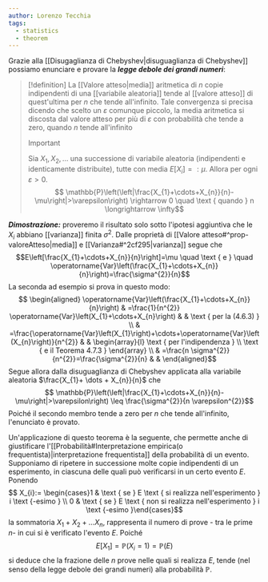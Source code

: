 ```yaml
---
author: Lorenzo Tecchia
tags:
  - statistics
  - theorem
---
```

Grazie alla [[Disugaglianza di Chebyshev|disuguaglianza di Chebyshev]] possiamo enunciare e provare la ***legge debole dei grandi numeri***:
>[!definition]
> La [[Valore atteso|media]] aritmetica di $n$ copie indipendenti di una [[variabile aleatoria]] tende al [[valore atteso]] di quest'ultima per $n$ che tende all'infinito. 
> Tale convergenza si precisa dicendo che scelto un $\varepsilon$ comunque piccolo, la media aritmetica si discosta dal valore atteso per più di $\varepsilon$ con probabilità che tende a zero, quando $n$ tende all'infinito
> > [!important]
> >  Sia $X_{1}, X_{2}, \dots$ una successione di variabile aleatoria (indipendenti e identicamente distribuite), tutte con media $E[X_{i}] =: \mu$. Allora per ogni $\varepsilon > 0$.
> >  $$ \mathbb{P}\left(\left|\frac{X_{1}+\cdots+X_{n}}{n}-\mu\right|>\varepsilon\right) \rightarrow 0 \quad \text { quando } n \longrightarrow \infty$$

***Dimostrazione:*** proveremo il risultato solo sotto l'ipotesi aggiuntiva che le $X_{i}$ abbiano [[varianza]] finita $\sigma^{2}$. Dalle proprietà di [[Valore atteso#^prop-valoreAtteso|media]] e [[Varianza#^2cf295|varianza]] segue che
$$E\left[\frac{X_{1}+\cdots+X_{n}}{n}\right]=\mu \quad \text { e } \quad \operatorname{Var}\left(\frac{X_{1}+\cdots+X_{n}}{n}\right)=\frac{\sigma^{2}}{n}$$
La seconda ad esempio si prova in questo modo: 
$$
\begin{aligned}
\operatorname{Var}\left(\frac{X_{1}+\cdots+X_{n}}{n}\right) & =\frac{1}{n^{2}} \operatorname{Var}\left(X_{1}+\cdots+X_{n}\right) & & \text { per la (4.6.3) } \\
& =\frac{\operatorname{Var}\left(X_{1}\right)+\cdots+\operatorname{Var}\left(X_{n}\right)}{n^{2}} & & \begin{array}{l}
\text { per l'indipendenza } \\
\text { e il Teorema 4.7.3 }
\end{array} \\
& =\frac{n \sigma^{2}}{n^{2}}=\frac{\sigma^{2}}{n} & &
\end{aligned}$$
Segue allora dalla disuguaglianza di Chebyshev applicata alla variabile aleatoria $\frac{X_{1}+ \dots + X_{n}}{n}$ che $$
\mathbb{P}\left(\left|\frac{X_{1}+\cdots+X_{n}}{n}-\mu\right|>\varepsilon\right) \leq \frac{\sigma^{2}}{n \varepsilon^{2}}$$
Poiché il secondo membro tende a zero per $n$ che tende all'infinito, l'enunciato è provato.


Un'applicazione di questo teorema è la seguente, che permette anche di giustificare l'[[Probabilità#Interpretazione empirica(o frequentista)|interpretazione frequentista]] della probabilità di un evento. Supponiamo di ripetere in successione molte copie indipendenti di un esperimento, in ciascuna delle quali può verificarsi in un certo evento $E$. Ponendo $$
X_{i}:= \begin{cases}1 & \text { se } E \text { si realizza nell'esperimento } i \text {-esimo } \\ 0 & \text { se } E \text { non si realizza nell'esperimento } i \text {-esimo }\end{cases}$$
la sommatoria $X_{1}+ X_{2}+ \dots X_{n}$, rappresenta il numero di prove - tra le prime $n$- in cui si è verificato l'evento $E$. Poiché $$E[X_{1}] = \mathbb{P}(X_{i}=1)=\mathbb{P}(E)$$
si deduce che la frazione delle $n$ prove nelle quali si realizza $E$, tende (nel senso della legge debole dei grandi numeri) alla probabilità $\mathbb{P}$.